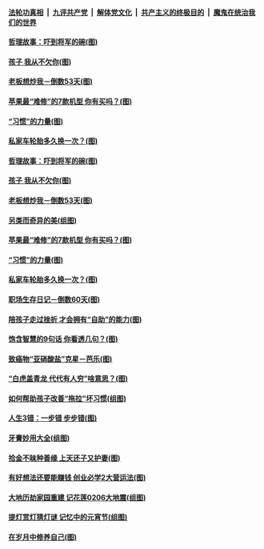 

####  [法轮功真相](../../../../basic/blob/master/README.md?t=03080401) &nbsp;|&nbsp; [九评共产党](../../../../9ping.md/blob/master/README.md?t=03080401) &nbsp;|&nbsp; [解体党文化](../../../../jtdwh.md/blob/master/README.md?t=03080401)  &nbsp;|&nbsp; [共产主义的终极目的](../../../../gczydzjmd.md/blob/master/README.md?t=03080401) &nbsp;|&nbsp; [魔鬼在统治我们的世界](../../../../mgztzwmdsj.md/blob/master/README.md?t=03080401) 

#### [哲理故事：吓到将军的碗(图)](../pages/p8/964288.md?t=03080401) 

#### [孩子 我从不欠你(图)](../pages/p8/963758.md?t=03080401) 

#### [老板想炒我－倒数53天(图)](../pages/p8/964701.md?t=03080401) 

#### [苹果最“难修”的7款机型 你有买吗？(图)](../pages/p8/964693.md?t=03080401) 

#### [“习惯”的力量(图)](../pages/p8/964525.md?t=03080401) 

#### [私家车轮胎多久换一次？(图)](../pages/p8/964675.md?t=03080401) 

#### [哲理故事：吓到将军的碗(图)](../pages/p8/964288.md?t=03080401) 

#### [孩子 我从不欠你(图)](../pages/p8/963758.md?t=03080401) 

#### [老板想炒我－倒数53天(图)](../pages/p8/964701.md?t=03080401) 

#### [另类而奇异的美(组图)](../pages/p8/964715.md?t=03080401) 

#### [苹果最“难修”的7款机型 你有买吗？(图)](../pages/p8/964693.md?t=03080401) 

#### [“习惯”的力量(图)](../pages/p8/964525.md?t=03080401) 

#### [私家车轮胎多久换一次？(图)](../pages/p8/964675.md?t=03080401) 

#### [职场生存日记－倒数60天(图)](../pages/p8/964652.md?t=03080401) 

#### [陪孩子走过挫折 才会拥有“自助”的能力(图)](../pages/p8/964602.md?t=03080401) 

#### [饱含智慧的9句话 你看透几句？(图)](../pages/p8/964297.md?t=03080401) 

#### [致癌物“亚硝酸盐”克星－芭乐(图)](../pages/p8/964132.md?t=03080401) 

#### [“白虎盖青龙 代代有人穷”啥意思？(图)](../pages/p8/964481.md?t=03080401) 

#### [如何帮助孩子改善“拖拉”坏习惯(组图)](../pages/p8/964474.md?t=03080401) 

#### [人生3错：一步错 步步错(图)](../pages/p8/964467.md?t=03080401) 

#### [牙膏妙用大全(组图)](../pages/p8/961372.md?t=03080401) 

#### [拾金不昧种善缘 上天还子又护妻(图)](../pages/p8/963537.md?t=03080401) 

#### [有好想法还要能赚钱 创业必学2大营运法(图)](../pages/p8/964359.md?t=03080401) 

#### [大地历劫家园重建 记花莲0206大地震(组图)](../pages/p8/960804.md?t=03080401) 

#### [提灯赏灯猜灯谜 记忆中的元宵节(组图)](../pages/p8/962375.md?t=03080401) 

#### [在岁月中修养自己(图)](../pages/p8/963738.md?t=03080401) 

